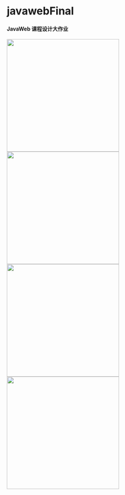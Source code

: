 # javawebFinal
####  JavaWeb 课程设计大作业
<!-- ![image](https://user-images.githubusercontent.com/101701529/159832285-e1abb0ee-32f0-40e7-beee-120bf8d20194.png)
![image](https://user-images.githubusercontent.com/101701529/159832322-9c16695b-31c2-4a74-8f73-69cb144f1535.png)
![image](https://user-images.githubusercontent.com/101701529/159832420-1445e95e-bd8c-44d8-a871-897ba078a1ef.png)
 ![image](https://user-images.githubusercontent.com/101701529/159833925-a13adf25-721b-46d4-af10-e7b52a3881c2.png)
-->
<img src="https://user-images.githubusercontent.com/101701529/159832285-e1abb0ee-32f0-40e7-beee-120bf8d20194.png" width="300">
<img src="https://user-images.githubusercontent.com/101701529/159832322-9c16695b-31c2-4a74-8f73-69cb144f1535.png" width="300">
<img src="https://user-images.githubusercontent.com/101701529/159832420-1445e95e-bd8c-44d8-a871-897ba078a1ef.png" width="300">
<img src="https://user-images.githubusercontent.com/101701529/159833925-a13adf25-721b-46d4-af10-e7b52a3881c2.png" width="300">
